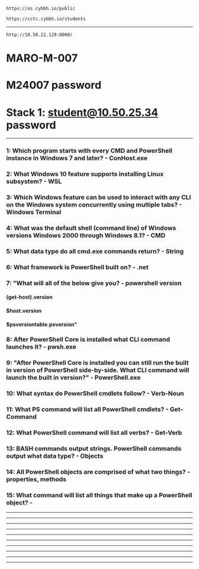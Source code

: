 ```
https://os.cybbh.io/public
```
```
https://cctc.cybbh.io/students
```
___________________________________________________________________________________________________________________
```
http://10.50.22.129:8000/
```
# MARO-M-007

# M24007 password

# Stack 1: student@10.50.25.34 password
___________________________________________________________________________________________________________________
### 1: Which program starts with every CMD and PowerShell instance in Windows 7 and later? - ConHost.exe

### 2: What Windows 10 feature supports installing Linux subsystem? - WSL

### 3: Which Windows feature can be used to interact with any CLI on the Windows system concurrently using multiple tabs? - Windows Terminal

### 4: What was the default shell (command line) of Windows versions Windows 2000 through Windows 8.1? - CMD

### 5: What data type do all cmd.exe commands return? - String

### 6: What framework is PowerShell built on? - .net

### 7: "What will all of the below give you? - powershell version
#### (get-host).version

#### $host.version

#### $psversiontable.psversion"

### 8: After PowerShell Core is installed what CLI command launches it? - pwsh.exe

### 9: "After PowerShell Core is installed you can still run the built in version of PowerShell side-by-side. What CLI command will launch the built in version?" - PowerShell.exe

### 10: What syntax do PowerShell cmdlets follow? - Verb-Noun

### 11: What PS command will list all PowerShell cmdlets? - Get-Command

### 12: What PowerShell command will list all verbs? - Get-Verb

### 13: BASH commands output strings. PowerShell commands output what data type? - Objects

### 14: All PowerShell objects are comprised of what two things? - properties, methods

### 15: What command will list all things that make up a PowerShell object? - 


___________________________________________________________________________________________________________________



___________________________________________________________________________________________________________________



___________________________________________________________________________________________________________________



___________________________________________________________________________________________________________________



___________________________________________________________________________________________________________________



___________________________________________________________________________________________________________________



___________________________________________________________________________________________________________________



___________________________________________________________________________________________________________________



___________________________________________________________________________________________________________________



___________________________________________________________________________________________________________________
